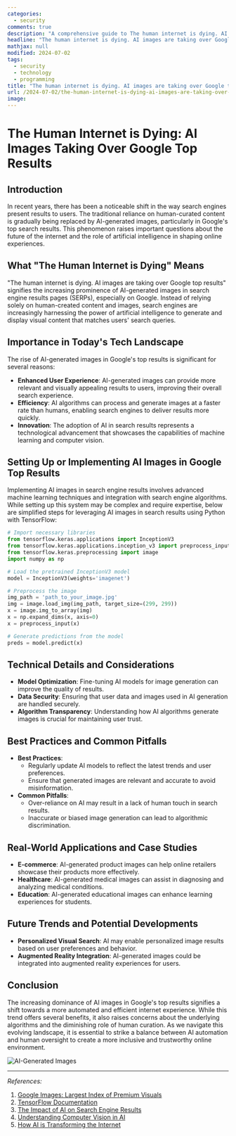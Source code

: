 ```yaml
---
categories:
  - security
comments: true
description: "A comprehensive guide to The human internet is dying. AI images are taking over Google top results"
headline: "The human internet is dying. AI images are taking over Google top results: Everything You Need to Know"
mathjax: null
modified: 2024-07-02
tags:
  - security
  - technology
  - programming
title: "The human internet is dying. AI images are taking over Google top results: A Deep Dive"
url: /2024-07-02/the-human-internet-is-dying-ai-images-are-taking-over-google-top-results/
image: 
---
```


# The Human Internet is Dying: AI Images Taking Over Google Top Results

## Introduction
In recent years, there has been a noticeable shift in the way search engines present results to users. The traditional reliance on human-curated content is gradually being replaced by AI-generated images, particularly in Google's top search results. This phenomenon raises important questions about the future of the internet and the role of artificial intelligence in shaping online experiences.

## What "The Human Internet is Dying" Means
"The human internet is dying. AI images are taking over Google top results" signifies the increasing prominence of AI-generated images in search engine results pages (SERPs), especially on Google. Instead of relying solely on human-created content and images, search engines are increasingly harnessing the power of artificial intelligence to generate and display visual content that matches users' search queries.

## Importance in Today's Tech Landscape
The rise of AI-generated images in Google's top results is significant for several reasons:
- **Enhanced User Experience**: AI-generated images can provide more relevant and visually appealing results to users, improving their overall search experience.
- **Efficiency**: AI algorithms can process and generate images at a faster rate than humans, enabling search engines to deliver results more quickly.
- **Innovation**: The adoption of AI in search results represents a technological advancement that showcases the capabilities of machine learning and computer vision.

## Setting Up or Implementing AI Images in Google Top Results
Implementing AI images in search engine results involves advanced machine learning techniques and integration with search engine algorithms. While setting up this system may be complex and require expertise, below are simplified steps for leveraging AI images in search results using Python with TensorFlow:

```python
# Import necessary libraries
from tensorflow.keras.applications import InceptionV3
from tensorflow.keras.applications.inception_v3 import preprocess_input
from tensorflow.keras.preprocessing import image
import numpy as np

# Load the pretrained InceptionV3 model
model = InceptionV3(weights='imagenet')

# Preprocess the image
img_path = 'path_to_your_image.jpg'
img = image.load_img(img_path, target_size=(299, 299))
x = image.img_to_array(img)
x = np.expand_dims(x, axis=0)
x = preprocess_input(x)

# Generate predictions from the model
preds = model.predict(x)
```

## Technical Details and Considerations
- **Model Optimization**: Fine-tuning AI models for image generation can improve the quality of results.
- **Data Security**: Ensuring that user data and images used in AI generation are handled securely.
- **Algorithm Transparency**: Understanding how AI algorithms generate images is crucial for maintaining user trust.

## Best Practices and Common Pitfalls
- **Best Practices**:
  - Regularly update AI models to reflect the latest trends and user preferences.
  - Ensure that generated images are relevant and accurate to avoid misinformation.
- **Common Pitfalls**:
  - Over-reliance on AI may result in a lack of human touch in search results.
  - Inaccurate or biased image generation can lead to algorithmic discrimination.

## Real-World Applications and Case Studies
- **E-commerce**: AI-generated product images can help online retailers showcase their products more effectively.
- **Healthcare**: AI-generated medical images can assist in diagnosing and analyzing medical conditions.
- **Education**: AI-generated educational images can enhance learning experiences for students.

## Future Trends and Potential Developments
- **Personalized Visual Search**: AI may enable personalized image results based on user preferences and behavior.
- **Augmented Reality Integration**: AI-generated images could be integrated into augmented reality experiences for users.

## Conclusion
The increasing dominance of AI images in Google's top results signifies a shift towards a more automated and efficient internet experience. While this trend offers several benefits, it also raises concerns about the underlying algorithms and the diminishing role of human curation. As we navigate this evolving landscape, it is essential to strike a balance between AI automation and human oversight to create a more inclusive and trustworthy online environment.

![AI-Generated Images](https://source.unsplash.com/8Cdc1kCDaTY)

---
*References:*
1. [Google Images: Largest Index of Premium Visuals](https://www.searchenginejournal.com/google-images/why-google-images-important/)
2. [TensorFlow Documentation](https://www.tensorflow.org/)
3. [The Impact of AI on Search Engine Results](https://neilpatel.com/blog/ai-topic-research/)
4. [Understanding Computer Vision in AI](https://builtin.com/artificial-intelligence/computer-vision)
5. [How AI is Transforming the Internet](https://www.forbes.com/sites/quora/2021/03/01/how-is-ai-changing-the-internet/?sh=27fec83b1472)

